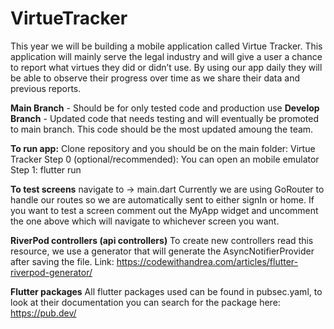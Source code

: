 # VirtueTracker
This year we will be building a mobile application called Virtue Tracker. This application will mainly serve the legal industry and will give a user a chance to report what virtues they did or didn’t use. By using our app daily they will be able to observe their progress over time as we share their data and previous reports.

**Main Branch** - Should be for only tested code and production use
**Develop Branch** - Updated code that needs testing and will eventually be promoted to main branch. This code should be the most updated amoung the team.

**To run app:**
Clone repository and you should be on the main folder: Virtue Tracker
Step 0 (optional/recommended): You can open an mobile emulator
Step 1: flutter run

**To test screens** navigate to -> main.dart
Currently we are using GoRouter to handle our routes so we are automatically sent to either signIn or home. If you want to test a screen comment out the MyApp widget and uncomment the one above which will navigate to whichever screen you want.

**RiverPod controllers (api controllers)**
To create new controllers read this resource, we use a generator that will generate the AsyncNotifierProvider after saving the file. Link: https://codewithandrea.com/articles/flutter-riverpod-generator/

**Flutter packages** 
All flutter packages used can be found in pubsec.yaml, to look at their documentation you can search for the package here: https://pub.dev/

